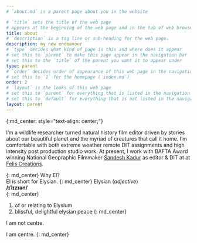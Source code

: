 ```yaml
---
# `about.md` is a parent page about you in the website

# `title` sets the title of the web page
# appears at the beginning of the web page and in the tab of web browsers
title: about
# `description` is a tag line or sub-heading for the web page.
description: my new endeavour
# `type` decides what kind of page is this and where does it appear
# set this to `parent` to make this page appear in the navigation bar
# set this to the `title` of the parent you want it to appear under
type: parent
# `order` decides order of appearance of this web page in the navigation bar
# set this to `1` for the homepage (`index.md`)
order: 2
# `layout` is the looks of this web page
# set this to `parent` for everything that is listed in the navigation bar
# set this to `default` for everything that is not listed in the navigation bar
layout: parent
---
```


[//]: # (I wanted this text centered so here is a hack using kramdown blocks.)

{:md_center: style="text-align: center;"}

I’m a wildlife researcher turned natural history film editor driven by stories about our beautiful planet and the myriad of creatures that call it home. I’m comfortable with both extreme weather remote DIT assignments and high intensity post production studio work. At present, I work with BAFTA Award winning National Geopraphic Filmmaker [Sandesh Kadur](https://en.wikipedia.org/wiki/Sandesh_Kadur) as editor & DIT at at [Felis Creations](https://www.felis.in).

{: md_center}
Why El?  
El is short for Elysian.
{: md_center}
Elysian (_adjective_)  
__/ɪˈlɪzɪən/__  
{: md_center}
1. of or relating to Elysium
2. blissful, delightful elysian peace
{: md_center}



I am not centre.

I am centre.
{: md_center}